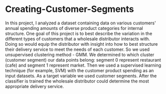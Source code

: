 # Creating-Customer-Segments
In this project, I analyzed a dataset containing data on various customers' annual spending amounts of diverse product categories for internal structure. One goal of this project is to best describe the variation in the different types of customers that a wholesale distributor interacts with. Doing so would equip the distributor with insight into how to best structure their delivery service to meet the needs of each customer. So we used unsupervised clustering method - GMM. We determined to which cluster (customer segment) our data points belong: segment 0 represent restaurant (cafe) and segment 1 represent market.
Then we used a supervised learning technique (for example, SVM) with the customer product spending as an input datasets. As a target variable we used customer segments. After the classifier is trained the wholesale distributor could determine the most appropriate delivery service.
